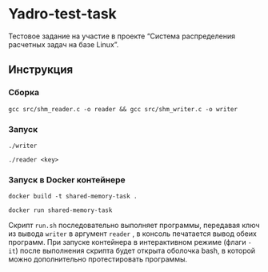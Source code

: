 # Yadro-test-task
Тестовое задание на участие в проекте “Система распределения расчетных задач на базе Linux”.

## Инструкция
### Сборка
```shell
gcc src/shm_reader.c -o reader && gcc src/shm_writer.c -o writer
```
### Запуск
```shell
./writer

./reader <key>
```
### Запуск в Docker контейнере
```shell
docker build -t shared-memory-task .

docker run shared-memory-task
```
Скрипт `run.sh` последовательно выполняет программы, передавая ключ из вывода `writer` в аргумент `reader` , в консоль печатается вывод обеих программ. При запуске контейнера в интерактивном режиме (флаги `-it`) после выполнения скрипта будет открыта оболочка bash, в которой можно дополнительно протестировать программы. 
